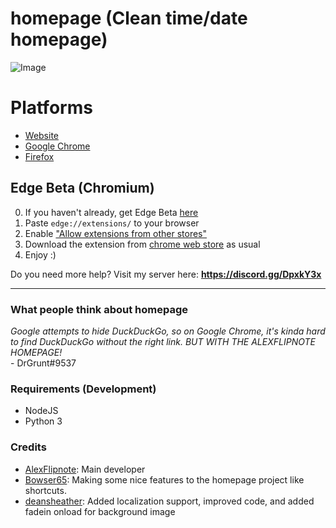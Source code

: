 # homepage (Clean time/date homepage)
![Image](https://i.alexflipnote.dev/c6cec3.png)

# Platforms
- [Website](https://alexflipnote.dev/homepage)
- [Google Chrome](https://chrome.google.com/webstore/detail/alexflipnotehomepage/apilabeffmpplallenlcommnigaafgfb)
- [Firefox](https://addons.mozilla.org/addon/alexflipnote-homepage/)

## Edge Beta (Chromium)
0. If you haven't already, get Edge Beta [here](https://www.microsoftedgeinsider.com/en-us/?form=MD18G6&OCID=MD18G6)
1. Paste `edge://extensions/` to your browser
2. Enable ["Allow extensions from other stores"](https://i.alexflipnote.dev/21kV9CU.png)
3. Download the extension from [chrome web store](https://chrome.google.com/webstore/detail/alexflipnotehomepage/apilabeffmpplallenlcommnigaafgfb) as usual
4. Enjoy :)

Do you need more help? Visit my server here: **https://discord.gg/DpxkY3x**

---

### What people think about homepage
*Google attempts to hide DuckDuckGo, so on Google Chrome, it's kinda hard to find DuckDuckGo without the right link. BUT WITH THE ALEXFLIPNOTE HOMEPAGE!*
<br>\- DrGrunt#9537

### Requirements (Development)
- NodeJS
- Python 3

### Credits
- [AlexFlipnote](https://github.com/AlexFlipnote): Main developer
- [Bowser65](https://github.com/Bowser65): Making some nice features to the homepage project like shortcuts.
- [deansheather](https://github.com/deansheather): Added localization support, improved code, and added fadein onload for background image
